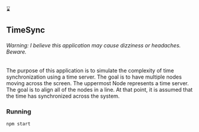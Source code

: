 
⌛️
##  TimeSync 
###### Warning: I believe this application may cause dizziness or headaches. Beware.

The purpose of this application is to simulate the complexity of time synchronization using a time server. The goal is to have multiple nodes moving across the screen. The uppermost Node represents a time server. The goal is to align all of the nodes in a line. At that point, it is assumed that the time has synchronized across the system. 

### Running
```
npm start
```
